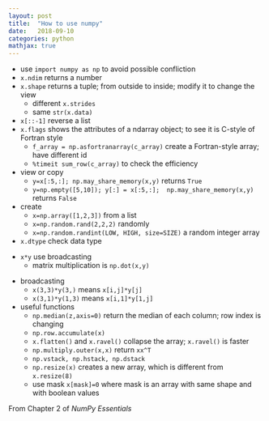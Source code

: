 ```yaml
---
layout: post
title:  "How to use numpy"
date:   2018-09-10
categories: python
mathjax: true
---
```



+ use `import numpy as np` to avoid possible confliction
+ `x.ndim` returns a number
+ `x.shape` returns a tuple; from outside to inside; modify it to change the view
    + different `x.strides`
    + same `str(x.data)`
+ `x[::-1]` reverse a list
+ `x.flags` shows the attributes of a ndarray object; to see it is C-style of Fortran style
    + `f_array = np.asfortranarray(c_array)` create a Fortran-style array; have different id
    + `%timeit sum_row(c_array)` to check the efficiency
+ view or copy
    + `y=x[:5,:]; np.may_share_memory(x,y)` returns `True`
    + `y=np.empty([5,10]); y[:] = x[:5,:];  np.may_share_memory(x,y)` returns `False`
+ create 
    + `x=np.array([1,2,3])` from a list
    + `x=np.random.rand(2,2,2)` randomly
    + `x=np.random.randint(LOW, HIGH, size=SIZE)` a random integer array
+ `x.dtype` check data type
* `x*y` use broadcasting 
    + matrix multiplication is `np.dot(x,y)`
+ broadcasting 
    + `x(3,3)*y(3,)` means `x[i,j]*y[j]`
    + `x(3,1)*y(1,3)` means `x[i,1]*y[1,j]`
+ useful functions
    + `np.median(z,axis=0)` return the median of each column; row index is changing
    + `np.row.accumulate(x)`
    + `x.flatten()` and `x.ravel()` collapse the array; `x.ravel()` is faster
    + `np.multiply.outer(x,x)` return `xx^T`
    + `np.vstack, np.hstack, np.dstack`
    + `np.resize(x)` creates a new array, which is different from `x.resize(8)`
    + use mask `x[mask]=0` where mask is an array with same shape and with boolean values
    
    

From Chapter 2 of *NumPy Essentials*

